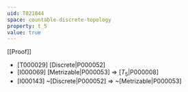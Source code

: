 ```yaml
---
uid: T021844
space: countable-discrete-topology
property: t_5
value: true
---
```

[[Proof]]

* [T000029] [Discrete|P000052]
* [I000069] [Metrizable|P000053] => [$T_5$|P000008]
* [I000143] ~[Discrete|P000052] => ~[Metrizable|P000053]

